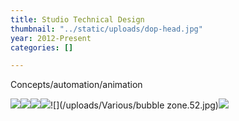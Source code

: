 ```yaml
---
title: Studio Technical Design
thumbnail: "../static/uploads/dop-head.jpg"
year: 2012-Present
categories: []

---
```

Concepts/automation/animation

![](/uploads/Various/proceduralkafka.png)![](/uploads/procedural-oracal-2.jpg)![](/uploads/oracle-erosion.jpg)![](/uploads/kafka-on-paper-30001-0360-avi_snapshot_00-00-248.jpg)![](/uploads/Various/bubble zone.52.jpg)![](/uploads/70a95970439237.5ba3cd1d868d1.gif)